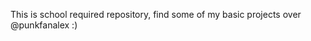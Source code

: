This is school required repository, find some of my basic projects over @punkfanalex :) 


<!---
LexiiTheCoder/LexiiTheCoder is a ✨ special ✨ repository because its `README.md` (this file) appears on your GitHub profile.
You can click the Preview link to take a look at your changes.
--->
